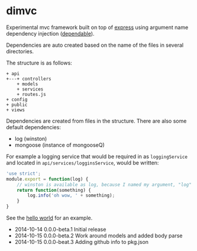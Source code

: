 # dimvc

Experimental mvc framework built on top of [express](http://expressjs.com/) using argument name dependency injection ([dependable](https://www.npmjs.org/package/dependable)).

Dependencies are auto created based on the name of the files in several directories.

The structure is as follows:

    + api
    +---+ controllers
        + models
        + services
        + routes.js
    + config
    + public
    + views

Dependencies are created from files in the structure. There are also some default dependencies:

* log (winston)
* mongoose (instance of mongooseQ)

For example a logging service that would be required in as `loggingService` and located in `api/services/logginsService`, would be written:

```javascript
'use strict';
module.export = function(log) {
    // winston is available as log, because I named my argument, "log"
    return function(something) {
        log.info('oh wow, ' + something);
    }
}
```

See the [hello world](https://github.com/pajtai/dimvc-hello-world) for an example.

* 2014-10-14 0.0.0-beta.1 Initial release
* 2014-10-15 0.0.0-beta.2 Work around models and added body parse
* 2014-10-15 0.0.0-beat.3 Adding github info to pkg.json
